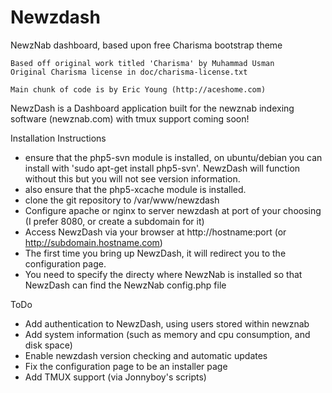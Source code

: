 Newzdash
========

NewzNab dashboard, based upon free Charisma bootstrap theme
	
    Based off original work titled 'Charisma' by Muhammad Usman
    Original Charisma license in doc/charisma-license.txt
	
	Main chunk of code is by Eric Young (http://aceshome.com)


NewzDash is a Dashboard application built for the newznab indexing software (newznab.com) with tmux support coming soon!

Installation Instructions

- ensure that the php5-svn module is installed, on ubuntu/debian you can install with 'sudo apt-get install php5-svn'. NewzDash will
  function without this but you will not see version information.
- also ensure that the php5-xcache module is installed.
- clone the git repository to /var/www/newzdash
- Configure apache or nginx to server newzdash at port of your choosing (I prefer 8080, or create a subdomain for it)
- Access NewzDash via your browser at http://hostname:port (or http://subdomain.hostname.com)
- The first time you bring up NewzDash, it will redirect you to the configuration page.
- You need to specify the directy where NewzNab is installed so that NewzDash can find the NewzNab config.php file


ToDo
- Add authentication to NewzDash, using users stored within newznab
- Add system information (such as memory and cpu consumption, and disk space)
- Enable newzdash version checking and automatic updates
- Fix the configuration page to be an installer page
- Add TMUX support (via Jonnyboy's scripts)